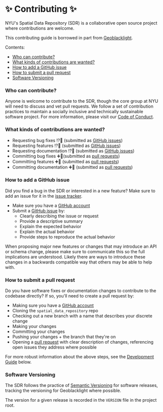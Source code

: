
# ✨ Contributing ✨

NYU's Spatial Data Repository (SDR) is a collaborative open source project where contributions are welcome.  

This contributing guide is borrowed in part from [Geoblacklight](https://github.com/geoblacklight/geoblacklight/blob/master/CONTRIBUTING.md).

Contents:
- [Who can contribute?](#who-can-contribute)
- [What kinds of contributions are wanted?](#what-kinds-of-contributions-are-wanted)
- [How to add a GitHub issue](#how-to-add-a-github-issue)
- [How to submit a pull request](#how-to-submit-a-pull-request)
- [Software Versioning](#software-versioning)

### Who can contribute?

Anyone is welcome to contribute to the SDR, though the core group at NYU will need to discuss and vet pull requests.
We follow a set of contribution practices to maintain a socially inclusive and technically sustainable software project. For more information, please visit our [Code of Conduct](CODE_OF_CONDUCT.md).

### What kinds of contributions are wanted?

- Requesting bug fixes ⁉️🐛 (submitted as [GitHub issues](#adding-github-issues))
- Requesting features ⁉️🎉 (submitted as [GitHub issues](#adding-github-issues))
- Requesting documentation ⁉️📄 (submitted as [GitHub issues](#adding-github-issues))
- Committing bug fixes ➕🐛(submitted as [pull requests](#submitting-pull-requests))
- Committing features ➕🎉 (submitted as [pull requests](#submitting-pull-requests))
- Committing documentation ➕📄 (submitted as [pull requests](#submitting-pull-requests))

### How to add a GitHub issue

Did you find a bug in the SDR or interested in a new feature? Make sure to add an issue for it in the [issue tracker](https://github.com/NYULibraries/spatial_data_repository/issues).

 - Make sure you have a [GitHub account](https://github.com/signup/free)
 - Submit a [GitHub issue](./issues) by:
    - Clearly describing the issue or request
    - Provide a descriptive summary
    - Explain the expected behavior
    - Explain the actual behavior
    - Provide steps to reproduce the actual behavior

When proposing major new features or changes that may introduce an API or schema change, please make sure to communicate this so the full implications are understood.
Likely there are ways to introduce these changes in a backwards compatible way that others may be able to help with.

### How to submit a pull request

Do you have software fixes or documentation changes to contribute to the codebase directly? If so, you'll need to create a pull request by:

 - Making sure you have a [GitHub account](https://github.com/signup/free)
 - Cloning the `spatial_data_repository` repo
 - Checking out a new branch with a name that describes your discrete change
 - Making your changes
 - Committing your changes
 - Pushing your changes + the branch that they're on
 - Opening a [pull request](https://github.com/NYULibraries/spatial_data_repository/pulls) with clear description of changes, referencing open issues they address where possible

For more robust information about the above steps, see the [Development Guide](#development-guide) below.

### Software Versioning

The SDR follows the practice of [Semantic Versioning](https://semver.org/) for software releases, tracking the versioning for Geoblacklight where possible.

The version for a given release is recorded in the `VERSION` file in the project root.
